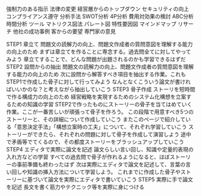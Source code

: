 強制力のある指示
	法律の変更
	経営層からのトップダウン
	セキュリティの向上
	コンプライアンス遵守
分析手法
	SWOT分析
	4P分析
	費用対効果の検討
	ABC分析
	時間分析
ツール
	マトリクス図法
	パレート図
	特性要因図
	マインドマップ
リサーチ
	他社の成功事例
	客からの要望
	専門家の意見


STEP1 章立て
問題文の読解力の向上、問題文作成者の質問意図を理解する能力の向上のため
まずは章立てを作ることに専念する。過去問全てに対してやってみよう
章立てすることで、どんな問題が出題されるのかも学習できるはずだ
STEP2 設問からの抽出
問題文の読解力の向上、問題文作成者の質問意図を理解する能力の向上のため
次に設問から解答すべき項目を抽出する作業。これもSTEP1で作成した骨子に対して行ってみよう
なんとなくこういう論文が書ければいいかのな？と考えながら抽出していこう
STEP3 骨子作成
ストーリを短時間で作る構成力の向上のため
経営戦略を実現するためのシステム化構想を立案するための知識の学習
STEP2で作ったものにストーリーの骨子を当てはめていく作業。ここが一番苦しいが頑張って骨子を作ろう。
この段階で用意すべき5つのストーリーと、その詳細について作成していこう
またこのページで紹介している「意思決定手法」「構想立案時の工夫」について、それぞれ学習していこう
ストーリーができたら、それぞれの問題に対して骨子を作成して演習しよう
途中で矛盾等でてくるので、その都度ストーリーをブラッシュアップしていこう
STEP4 エディタで実際に論文を記述
論文らしい言い回し、知識や定量的表現の入れ方などの学習
すべての過去問で骨子が作れるようになると、ほぼストーリーの事前準備も終わったはず
次は実際にエディタで論文を記述して、言葉の言い回しや知識の挿入方法について学習しよう。
これまでに作成した骨子やストーリーに基づいて論文を実際にエディタで書いていこう
STEP5 実際に手で論文を記述
長文を書く筋力やテクニック等を実際に身につける